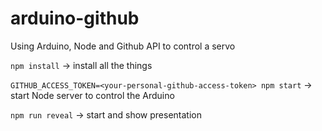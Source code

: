 # arduino-github
Using Arduino, Node and Github API to control a servo

`npm install` -> install all the things

`GITHUB_ACCESS_TOKEN=<your-personal-github-access-token> npm start` -> start Node server to control the Arduino

`npm run reveal` -> start and show presentation
